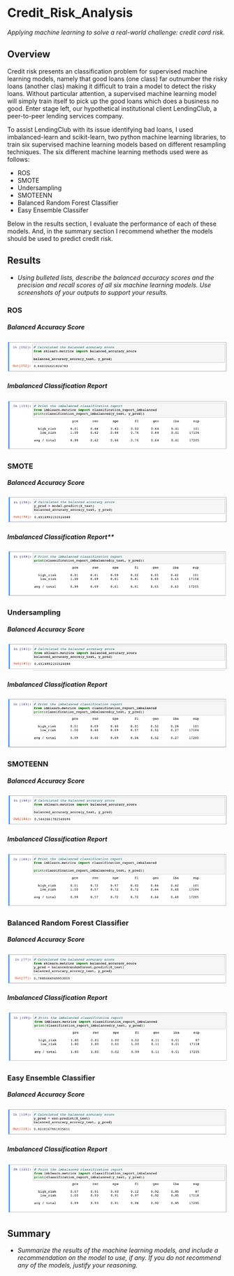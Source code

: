 # Credit_Risk_Analysis
_Applying machine learning to solve a real-world challenge: credit card risk._


## Overview
Credit risk presents an classification problem for supervised machine learning models, namely that good loans (one class) far outnumber the risky loans (another clas) making it difficult to train a model to detect the risky loans. Without particular attention, a supervised machine learning model will simply train itself to pick up the good loans which does a business no good. Enter stage left, our hypothetical institutional client LendingClub, a peer-to-peer lending services company.  

To assist LendingClub with its issue identifying bad loans, I used imbalanced-learn and scikit-learn, two python machine learning libraries, to train six supervised machine learning models based on different resampling techniques. The six different machine learning methods used were as follows: 
- ROS
- SMOTE
- Undersampling
- SMOTEENN
- Balanced Random Forest Classifier
- Easy Ensemble Classifer

Below in the results section, I evaluate the performance of each of these models. And, in the summary section I recommend whether the models should be used to predict credit risk.

## Results
- _Using bulleted lists, describe the balanced accuracy scores and the precision and recall scores of all six machine learning models. Use screenshots of your outputs to support your results._

### ROS
##### Balanced Accuracy Score
![](/images/ROS_balanced_accuracy_score.png)

##### Imbalanced Classification Report
![](/images/ROS_classification_report_imbalanced.png)

### SMOTE
##### Balanced Accuracy Score
![](/images/SMOTE_balanced_accuracy_score.png)

##### Imbalanced Classification Report**
![](/images/SMOTE_classification_report_imbalanced.png)

### Undersampling
##### Balanced Accuracy Score
![](/images/Undersampling_balanced_accuracy_score.png)

##### Imbalanced Classification Report
![](/images/Undersampling_classification_report_imbalanced.png)

### SMOTEENN
##### Balanced Accuracy Score
![](/images/SMOTEENN_balanced_accuracy_score.png)

##### Imbalanced Classification Report
![](/images/SMOTEENN_classification_report_imbalanced.png)

### Balanced Random Forest Classifier
##### Balanced Accuracy Score
![](/images/BalancedRandomForestClassifier_balanced_accuracy_score.png)

##### Imbalanced Classification Report
![](/images/BalancedRandomForestClassifier_classification_report_imbalanced.png)

### Easy Ensemble Classifier
##### Balanced Accuracy Score
![](/images/EasyEnsembleClassifier_balanced_accuracy_score.png)

##### Imbalanced Classification Report
![](/images/EasyEnsembleClassifier_classification_report_imbalanced.png)

## Summary
- _Summarize the results of the machine learning models, and include a recommendation on the model to use, if any. If you do not recommend any of the models, justify your reasoning._

